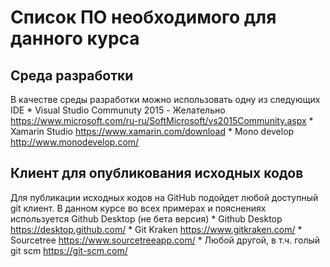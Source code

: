 Список ПО необходимого для данного курса
========================================

Среда разработки
----------------

В качестве среды разработки можно использовать одну из следующих IDE
	* Visual Studio Communuty 2015 - Желательно
		https://www.microsoft.com/ru-ru/SoftMicrosoft/vs2015Community.aspx
	* Xamarin Studio
		https://www.xamarin.com/download
	* Mono develop
		http://www.monodevelop.com/

Клиент для опубликования исходных кодов
---------------------------------------

Для публикации исходных кодов на GitHub подойдет любой доступный git клиент. В данном курсе
во всех примерах и пояснениях используется Github Desktop (не бета версия)
	* Github Desktop
		https://desktop.github.com/
	* Git Kraken 
		https://www.gitkraken.com/
	* Sourcetree 
		https://www.sourcetreeapp.com/
	* Любой другой, в т.ч. голый git scm
		https://git-scm.com/




